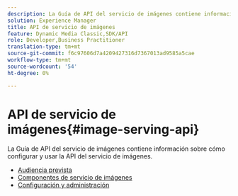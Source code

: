 ```yaml
---
description: La Guía de API del servicio de imágenes contiene información sobre cómo configurar y usar la API del servicio de imágenes.
solution: Experience Manager
title: API de servicio de imágenes
feature: Dynamic Media Classic,SDK/API
role: Developer,Business Practitioner
translation-type: tm+mt
source-git-commit: f6c97606d7a4209427316d7367013ad9585a5cae
workflow-type: tm+mt
source-wordcount: '54'
ht-degree: 0%

---
```



# API de servicio de imágenes{#image-serving-api}

La Guía de API del servicio de imágenes contiene información sobre cómo configurar y usar la API del servicio de imágenes.

* [Audiencia prevista](c-intended-audience.md)
* [Componentes de servicio de imágenes](r-components.md)
* [Configuración y administración](c-configuration-and-administration/c-configuration-and-administration.md)
